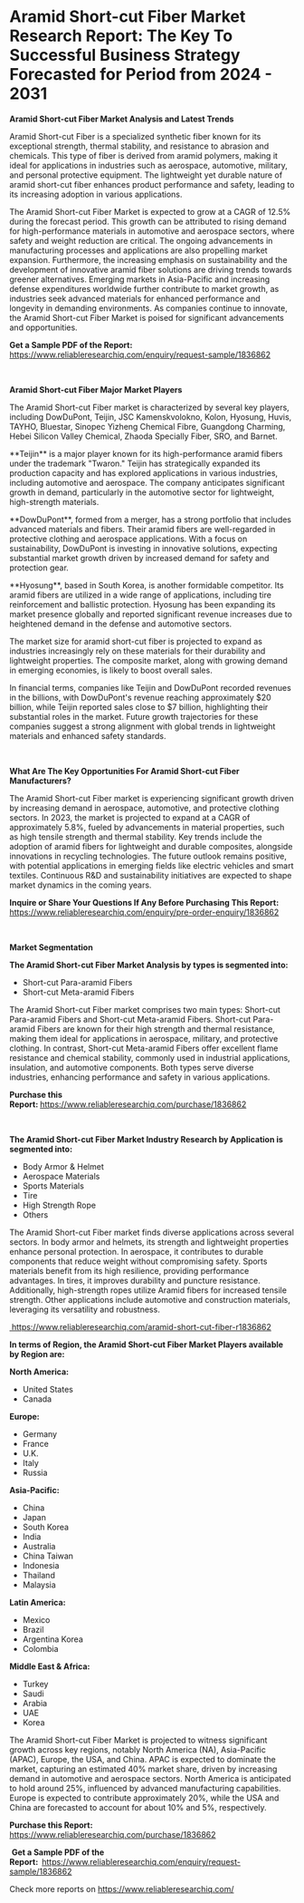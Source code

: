 <p><h1>Aramid Short-cut Fiber Market Research Report: The Key To Successful Business Strategy Forecasted for Period from 2024 - 2031</h1></p><p><strong>Aramid Short-cut Fiber Market Analysis and Latest Trends</strong></p>
<p><p>Aramid Short-cut Fiber is a specialized synthetic fiber known for its exceptional strength, thermal stability, and resistance to abrasion and chemicals. This type of fiber is derived from aramid polymers, making it ideal for applications in industries such as aerospace, automotive, military, and personal protective equipment. The lightweight yet durable nature of aramid short-cut fiber enhances product performance and safety, leading to its increasing adoption in various applications.</p><p>The Aramid Short-cut Fiber Market is expected to grow at a CAGR of 12.5% during the forecast period. This growth can be attributed to rising demand for high-performance materials in automotive and aerospace sectors, where safety and weight reduction are critical. The ongoing advancements in manufacturing processes and applications are also propelling market expansion. Furthermore, the increasing emphasis on sustainability and the development of innovative aramid fiber solutions are driving trends towards greener alternatives. Emerging markets in Asia-Pacific and increasing defense expenditures worldwide further contribute to market growth, as industries seek advanced materials for enhanced performance and longevity in demanding environments. As companies continue to innovate, the Aramid Short-cut Fiber Market is poised for significant advancements and opportunities.</p></p>
<p><strong>Get a Sample PDF of the Report:&nbsp;</strong> <a href="https://www.reliableresearchiq.com/enquiry/request-sample/1836862?utm_campaign=1996&utm_medium=2&utm_source=Github&utm_content=ia&utm_term=31122024&utm_id=aramid-short-cut-fiber">https://www.reliableresearchiq.com/enquiry/request-sample/1836862</a></p>
<p>&nbsp;</p>
<p><strong>Aramid Short-cut Fiber Major Market Players</strong></p>
<p><p>The Aramid Short-cut Fiber market is characterized by several key players, including DowDuPont, Teijin, JSC Kamenskvolokno, Kolon, Hyosung, Huvis, TAYHO, Bluestar, Sinopec Yizheng Chemical Fibre, Guangdong Charming, Hebei Silicon Valley Chemical, Zhaoda Specially Fiber, SRO, and Barnet. </p><p>**Teijin** is a major player known for its high-performance aramid fibers under the trademark "Twaron." Teijin has strategically expanded its production capacity and has explored applications in various industries, including automotive and aerospace. The company anticipates significant growth in demand, particularly in the automotive sector for lightweight, high-strength materials.</p><p>**DowDuPont**, formed from a merger, has a strong portfolio that includes advanced materials and fibers. Their aramid fibers are well-regarded in protective clothing and aerospace applications. With a focus on sustainability, DowDuPont is investing in innovative solutions, expecting substantial market growth driven by increased demand for safety and protection gear.</p><p>**Hyosung**, based in South Korea, is another formidable competitor. Its aramid fibers are utilized in a wide range of applications, including tire reinforcement and ballistic protection. Hyosung has been expanding its market presence globally and reported significant revenue increases due to heightened demand in the defense and automotive sectors.</p><p>The market size for aramid short-cut fiber is projected to expand as industries increasingly rely on these materials for their durability and lightweight properties. The composite market, along with growing demand in emerging economies, is likely to boost overall sales. </p><p>In financial terms, companies like Teijin and DowDuPont recorded revenues in the billions, with DowDuPont's revenue reaching approximately $20 billion, while Teijin reported sales close to $7 billion, highlighting their substantial roles in the market. Future growth trajectories for these companies suggest a strong alignment with global trends in lightweight materials and enhanced safety standards.</p></p>
<p>&nbsp;</p>
<p><strong>What Are The Key Opportunities For Aramid Short-cut Fiber Manufacturers?</strong></p>
<p><p>The Aramid Short-cut Fiber market is experiencing significant growth driven by increasing demand in aerospace, automotive, and protective clothing sectors. In 2023, the market is projected to expand at a CAGR of approximately 5.8%, fueled by advancements in material properties, such as high tensile strength and thermal stability. Key trends include the adoption of aramid fibers for lightweight and durable composites, alongside innovations in recycling technologies. The future outlook remains positive, with potential applications in emerging fields like electric vehicles and smart textiles. Continuous R&D and sustainability initiatives are expected to shape market dynamics in the coming years.</p></p>
<p><strong>Inquire or Share Your Questions If Any Before Purchasing This Report:</strong> <a href="https://www.reliableresearchiq.com/enquiry/pre-order-enquiry/1836862?utm_campaign=1996&utm_medium=2&utm_source=Github&utm_content=ia&utm_term=31122024&utm_id=aramid-short-cut-fiber">https://www.reliableresearchiq.com/enquiry/pre-order-enquiry/1836862</a></p>
<p>&nbsp;</p>
<p><strong>Market Segmentation</strong></p>
<p><strong>The Aramid Short-cut Fiber Market Analysis by types is segmented into:</strong></p>
<p><ul><li>Short-cut Para-aramid Fibers</li><li>Short-cut Meta-aramid Fibers</li></ul></p>
<p><p>The Aramid Short-cut Fiber market comprises two main types: Short-cut Para-aramid Fibers and Short-cut Meta-aramid Fibers. Short-cut Para-aramid Fibers are known for their high strength and thermal resistance, making them ideal for applications in aerospace, military, and protective clothing. In contrast, Short-cut Meta-aramid Fibers offer excellent flame resistance and chemical stability, commonly used in industrial applications, insulation, and automotive components. Both types serve diverse industries, enhancing performance and safety in various applications.</p></p>
<p><strong>Purchase this Report:&nbsp;</strong><a href="https://www.reliableresearchiq.com/purchase/1836862?utm_campaign=1996&utm_medium=2&utm_source=Github&utm_content=ia&utm_term=31122024&utm_id=aramid-short-cut-fiber">https://www.reliableresearchiq.com/purchase/1836862</a></p>
<p>&nbsp;</p>
<p><strong>The Aramid Short-cut Fiber Market Industry Research by Application is segmented into:</strong></p>
<p><ul><li>Body Armor & Helmet</li><li>Aerospace Materials</li><li>Sports Materials</li><li>Tire</li><li>High Strength Rope</li><li>Others</li></ul></p>
<p><p>The Aramid Short-cut Fiber market finds diverse applications across several sectors. In body armor and helmets, its strength and lightweight properties enhance personal protection. In aerospace, it contributes to durable components that reduce weight without compromising safety. Sports materials benefit from its high resilience, providing performance advantages. In tires, it improves durability and puncture resistance. Additionally, high-strength ropes utilize Aramid fibers for increased tensile strength. Other applications include automotive and construction materials, leveraging its versatility and robustness.</p></p>
<p><a href="https://www.reliableresearchiq.com/aramid-short-cut-fiber-r1836862?utm_campaign=1996&utm_medium=2&utm_source=Github&utm_content=ia&utm_term=31122024&utm_id=aramid-short-cut-fiber">&nbsp;https://www.reliableresearchiq.com/aramid-short-cut-fiber-r1836862</a></p>
<p><strong>In terms of Region, the Aramid Short-cut Fiber Market Players available by Region are:</strong></p>
<p>
    <p> <strong> North America: </strong>
        <ul>
            <li>United States</li>
            <li>Canada</li>
        </ul>
        </p> 
    <p> <strong> Europe: </strong>
        <ul>
            <li>Germany</li>
            <li>France</li>
            <li>U.K.</li>
            <li>Italy</li>
            <li>Russia</li>
        </ul>
        </p> 
    <p> <strong> Asia-Pacific: </strong>
        <ul>
            <li>China</li>
            <li>Japan</li>
            <li>South Korea</li>
            <li>India</li>
            <li>Australia</li>
            <li>China Taiwan</li>
            <li>Indonesia</li>
            <li>Thailand</li>
            <li>Malaysia</li>
        </ul>
        </p> 
    <p> <strong> Latin America: </strong>
        <ul>
            <li>Mexico</li>
            <li>Brazil</li>
            <li>Argentina Korea</li>
            <li>Colombia</li>
        </ul>
        </p> 
    <p> <strong> Middle East & Africa: </strong>
        <ul>
            <li>Turkey</li>
            <li>Saudi</li>
            <li>Arabia</li>
            <li>UAE</li>
            <li>Korea</li>
        </ul>
    </p>
    </p>
<p><p>The Aramid Short-cut Fiber Market is projected to witness significant growth across key regions, notably North America (NA), Asia-Pacific (APAC), Europe, the USA, and China. APAC is expected to dominate the market, capturing an estimated 40% market share, driven by increasing demand in automotive and aerospace sectors. North America is anticipated to hold around 25%, influenced by advanced manufacturing capabilities. Europe is expected to contribute approximately 20%, while the USA and China are forecasted to account for about 10% and 5%, respectively.</p></p>
<p><strong>Purchase this Report: </strong><a href="https://www.reliableresearchiq.com/purchase/1836862?utm_campaign=1996&utm_medium=2&utm_source=Github&utm_content=ia&utm_term=31122024&utm_id=aramid-short-cut-fiber">https://www.reliableresearchiq.com/purchase/1836862</a></p>
<p>&nbsp;<strong>Get a Sample PDF of the Report:&nbsp;&nbsp;</strong><a href="https://www.reliableresearchiq.com/enquiry/request-sample/1836862?utm_campaign=1996&utm_medium=2&utm_source=Github&utm_content=ia&utm_term=31122024&utm_id=aramid-short-cut-fiber">https://www.reliableresearchiq.com/enquiry/request-sample/1836862</a></p>
<p><strong></strong></p>
<p>Check more reports on <a href="https://www.reliableresearchiq.com/?utm_campaign=1996&utm_medium=2&utm_source=Github&utm_content=ia&utm_term=31122024&utm_id=aramid-short-cut-fiber">https://www.reliableresearchiq.com/</a></p>